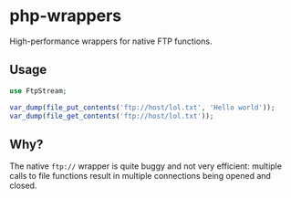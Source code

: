 php-wrappers
============

High-performance wrappers for native FTP functions.

## Usage

```php
use FtpStream;

var_dump(file_put_contents('ftp://host/lol.txt', 'Hello world'));
var_dump(file_get_contents('ftp://host/lol.txt'));
```

## Why?

The native `ftp://` wrapper is quite buggy and not very efficient: multiple calls to file functions result in multiple connections being opened and closed.

